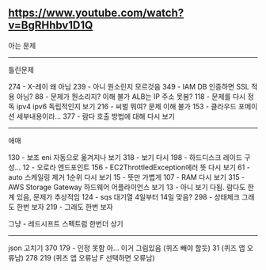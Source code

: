 https://www.youtube.com/watch?v=BgRHhbv1D1Q
------------
아는 문제



------------------
틀린문제

274 - X-레이 왜 아님
239 - 아니 뭔소린지 모르것음
349 - IAM DB 인증하면 SSL 적용 아님?
88 - 문제가 뭔소리지? 이해 불가 ALB는 IP 주소 못봄?
118 - 문제를 다시 정독 ipv4 ipv6 독립적인지 보기
216 - 씨벌 뭐여? 문제 이해 불가
153 - 클라우드 포메이션 세부내용이라...
377 - 람다 호출 방법에 대해 다시 보기

---------
애매

130 - 보조 eni 자동으로 옮겨지나 보기
318 - 보기 다시
198 - 하드디스크 레이드 구성...
12 - 오로라 엔드포인트 
156 - EC2ThrottledException에러 뜻 다시 보기
61 - auto 스케일링 제거 1순위 다시 보기
15 - 뜻만 가볍게
107 - RAM 다시 보기
315 - AWS Storage Gateway 하드웨어 어플라이언스 보기
13 - 아니 보기 다됨. 람다도 한계 있음, 문제가 추상적임
124 - sqs 대기열 4일부터 14일 맞음?
298 - 상태체크 그래도 한번 보자
219 - 그래도 한번 보자

그냥 - 레드시프트 스펙트럼 한번더 상기


-----------------
json 고치기
370
179 - 인정 못함 아... 이거 그림있음 (퀴즈 빼야 할듯)
31 (퀴즈 앱 오류남)
278
219 (퀴즈 앱 오류남 F 선택하면 오류남)
